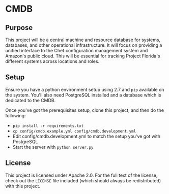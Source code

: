 # CMDB

## Purpose
This project will be a central machine and resource database for systems, databases,  and other operational infrastructure. It will focus on providing a unified interface to the Chef configuration management system and Amazon's public cloud. This will be essential for tracking Project Florida's different systems across locations and roles.

## Setup
Ensure you have a python environment setup using 2.7 and `pip` available on the
system. You'll also need PostgreSQL installed and a database which is dedicated
to the CMDB.

Once you've got the prerequisites setup, clone this project, and then do the
following:

* `pip install -r requirements.txt`
* `cp config/cmdb.example.yml config/cmdb.development.yml`
* Edit config/cmdb.development.yml to match the setup you've got with PostgreSQL
* Start the server with `python server.py`

## License

This project is licensed under Apache 2.0. For the full text of the license,
check out the `LICENSE` file included (which should always be redistributed)
with this project.
